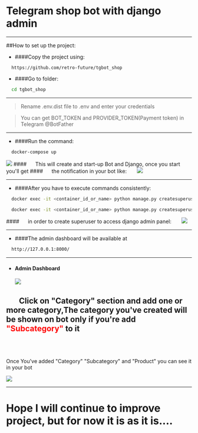 # Telegram shop bot with django admin 

---
 
##How to set up the project:
* ####Copy the project using:
```
  https://github.com/retro-future/tgbot_shop
```

* ####Go to folder:
```bash
  cd tgbot_shop 
```
---
>Rename .env.dist file to .env and enter your credentials

> You can get BOT_TOKEN and PROVIDER_TOKEN(Payment token) in Telegram @BotFather

---

* ####Run the command:
```bash
  docker-compose up 
```
![](https://telegra.ph/file/e32b7b15a4ee03b938697.png)
####&nbsp;&nbsp;&nbsp;&nbsp;&nbsp;&nbsp;This will create and start-up Bot and Django, once you start you'll get 
####&nbsp;&nbsp;&nbsp;&nbsp;&nbsp;&nbsp;the notification in your bot like:
&nbsp;&nbsp;&nbsp;&nbsp;&nbsp;&nbsp;![](https://telegra.ph/file/d0377e40fd1263a50389d.png)

---

* ####After you have to execute commands consistently:
```bash
  docker exec -it <container_id_or_name> python manage.py createsuperuser
```

```bash
  docker exec -it <container_id_or_name> python manage.py createsuperuser
```
####&nbsp;&nbsp;&nbsp;&nbsp;&nbsp;&nbsp;in order to create superuser to access django admin panel:
&nbsp;&nbsp;&nbsp;&nbsp;&nbsp;&nbsp;![](https://telegra.ph/file/2347b88c6ff7b4ef2fa2a.png)

---

* ####The admin dashboard will be available at
```bash
  http://127.0.0.1:8000/
```
___

* #### Admin Dashboard
&nbsp;&nbsp;&nbsp;&nbsp;&nbsp;&nbsp;![](https://telegra.ph/file/371fa9275f855df6f2675.png)

&nbsp;&nbsp;&nbsp;&nbsp;&nbsp;&nbsp; Click on "Category" section and add one or more category,The category you've created
will be shown on bot only if you're add <span style="color:red">"Subcategory"</span> to it
<br />
<br />
<br />
---
Once You've added "Category" "Subcategory" and "Product" you can see it in your bot 

![](https://telegra.ph/file/56651db3d2cda6d7786ef.png)

---

# Hope I will continue to improve project, but for now it is as it is....